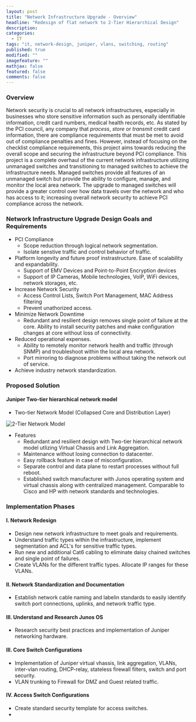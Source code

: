 ```yaml
---
layout: post
title: "Network Infrastructure Upgrade - Overview"
headline: "Redesign of flat network to 2-Tier Hierarchical Design"
description: 
categories: 
  - IT
tags: "it, network-design, juniper, vlans, switching, routing"
published: true
modified: ""
imagefeature: ""
mathjax: false
featured: false
comments: false
---
```


### Overview

Network security is crucial to all network infrastructures, especially in businesses who store sensitive information such as personally identifiable information, credit card numbers, medical health records, etc. As stated by the PCI council, any company that *process*, *store* or *transmit* credit card information, there are compliance requirements that must be met to avoid out of compliance penalties and fines. However, instead of focusing on the checklist compliance requirements, this project aims towards reducing the overall scope and securing the infrastructure beyond PCI compliance. This project is a complete overhaul of the current network infrastructure utilizing unmanaged switches and transitioning to managed switches to achieve the infrastructure needs. Managed switches provide all features of an unmanaged switch but provide the ability to configure, manage, and monitor the local area network. The upgrade to managed switches will provide a greater control over how data travels over the network and who has access to it; increasing overall network security to achieve PCI compliance across the network.

### Network Infrastructure Upgrade Design Goals and Requirements

- PCI Compliance
    - Scope reduction through logical network segmentation.
    - Isolate senstive traffic and control behavior of traffic.
- Platform longevity and future proof instrastructure. Ease of scalability and expandability.
    -  Support of EMV Devices and Point-to-Point Encryption devices
    -  Support of IP Cameras, Mobile technologies, VoIP, WiFi devices, network storages, etc.
- Increase Network Security
    - Access Control Lists, Switch Port Management, MAC Address filtering 
    - Prevent unathorized access.
- Minimize Network Downtime
    -  Redundant and resilient design removes single point of failure at the core. Ability to install security patches and make configuration changes at core without loss of connectivity.
- Reduced operational expenses.
    -  Ability to remotely monitor network health and traffic (through SNMP) and troubleshoot within the local area network.
    - Port mirroring to diagnose problems without taking the network out of service.
- Achieve industry network standardization.

### Proposed Solution

#### Juniper Two-tier hierarchical network model

- Two-tier Network Model (Collapsed Core and Distribution Layer)

![2-Tier Network Model](https://dl.dropboxusercontent.com/u/33327425/images/it/2-Tier_Network_Design.png)

- Features
    - Redundant and resilient design with Two-tier hierarchical network model utlizing Virtual Chassis and Link Aggregation.
    - Maintenance without losing connection to datacenter. 
    - Easy rollback feature in case of misconfiguration. 
    - Separate control and data plane to restart processes without full reboot. 
    - Established switch manufacturer with Junos operating system and virtual chassis along with centralized management. Comparable to Cisco and HP with network standards and technologies.

### Implementation Phases

#### I. Network Redesign

- Design new network infrastructure to meet goals and requirements.
- Understand traffic types within the infrastructure, implement segmentation and ACL's for sensitive traffic types.
- Run new and additional Cat6 cabling to eliminate daisy chained switches and single point of failures. 
- Create VLANs for the different traffic types. Allocate IP ranges for these VLANs.
 
#### II. Network Standardization and Documentation

- Establish network cable naming and labelin standards to easily identify switch port connections, uplinks, and network traffic type.

#### III. Understand and Research Junos OS 

- Research security best practices and implementation of Juniper networking hardware. 

#### III. Core Switch Configurations

- Implementation of Juniper virtual vhassis, link aggregation, VLANs, inter-vlan routing, DHCP-relay, stateless firewall filters, switch and port security.
- VLAN trunking to Firewall for DMZ and Guest related traffic.

#### IV. Access Switch Configurations

- Create standard security template for access switches. 
- 
